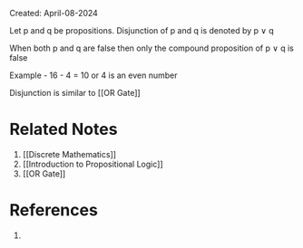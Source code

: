 Created: April-08-2024

Let p and q be propositions. Disjunction of p and q is denoted by p $\vee$ q

When both p and q are false then only the compound proposition of p $\vee$ q is false

Example - 16 - 4 = 10 or 4 is an even number

Disjunction is similar to [[OR Gate]]

# Related Notes

1. [[Discrete Mathematics]]
2. [[Introduction to Propositional Logic]]
3. [[OR Gate]]
# References

1. 